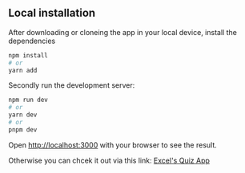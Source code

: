 
## Local installation

After downloading or cloneing the app in your local device, install the dependencies

``` bash
npm install
# or
yarn add
```

Secondly run the development server:

```bash
npm run dev
# or
yarn dev
# or
pnpm dev
```

Open [http://localhost:3000](http://localhost:3000) with your browser to see the result.

Otherwise you can chcek it out via this link: [Excel's Quiz App](https://excel-quiz-app.netlify.app/)